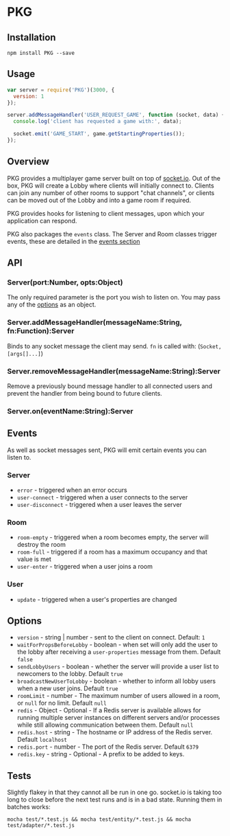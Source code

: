 # PKG

## Installation

`npm install PKG --save`

## Usage

```javascript
var server = require('PKG')(3000, {
  version: 1
});

server.addMessageHandler('USER_REQUEST_GAME', function (socket, data) {
  console.log('client has requested a game with:', data);

  socket.emit('GAME_START', game.getStartingProperties());
});
```

## Overview
PKG provides a multiplayer game server built on top of [socket.io](https://socket.io). Out of the box, PKG will create a Lobby where clients will initially connect to. Clients can join any number of other rooms to support "chat channels", or clients can be moved out of the Lobby and into a game room if required.

PKG provides hooks for listening to client messages, upon which your application can respond.

PKG also packages the `events` class. The Server and Room classes trigger events, these are detailed in the [events section](https://github.com/cloakedninjas/PKG#events)

## API

### Server(port:Number, opts:Object)
The only required parameter is the port you wish to listen on. You may pass any of the [options](https://github.com/cloakedninjas/PKG#options) as an object.

### Server.addMessageHandler(messageName:String, fn:Function):Server
Binds to any socket message the client may send. `fn` is called with: (`Socket, [args[]...]`)

### Server.removeMessageHandler(messageName:String):Server
Remove a previously bound message handler to all connected users and prevent the handler from being bound to future clients.

### Server.on(eventName:String):Server

## Events
As well as socket messages sent, PKG will emit certain events you can listen to.

### Server
- `error` - triggered when an error occurs
- `user-connect` - triggered when a user connects to the server
- `user-disconnect` - triggered when a user leaves the server
 
### Room
- `room-empty` - triggered when a room becomes empty, the server will destroy the room
- `room-full` - triggered if a room has a maximum occupancy and that value is met
- `user-enter` - triggered when a user joins a room

### User
- `update` - triggered when a user's properties are changed

## Options

- `version` - string | number - sent to the client on connect. Default: `1`
- `waitForPropsBeforeLobby` - boolean - when set will only add the user to the lobby after receiving a `user-properties` message from them. Default `false`
- `sendLobbyUsers` - boolean - whether the server will provide a user list to newcomers to the lobby. Default `true`
- `broadcastNewUserToLobby` - boolean - whether to inform all lobby users when a new user joins. Default `true`
- `roomLimit` - number - The maximum number of users allowed in a room, or `null` for no limit. Default `null`
- `redis` - Object - Optional - If a Redis server is available allows for running multiple server instances on different servers and/or processes while still allowing communication between them. Default `null`
- `redis.host` - string - The hostname or IP address of the Redis server. Default `localhost`
- `redis.port` - number - The port of the Redis server. Default `6379`
- `redis.key` - string - Optional - A prefix to be added to keys.

## Tests

Slightly flakey in that they cannot all be run in one go. socket.io is taking too long to close before the next test runs and is in a bad state. Running them in batches works:

`mocha test/*.test.js && mocha test/entity/*.test.js && mocha test/adapter/*.test.js`